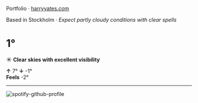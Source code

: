 Portfolio · [harryyates.com](https://harryyates.com)

<!-- WEATHER_START -->
Based in Stockholm · *Expect partly cloudy conditions with clear spells*

# 1°
☀️ **Clear skies with excellent visibility**

**↑** 7° **↓** -1°  
**Feels** -2°

---
<!-- WEATHER_END -->

<p align="left">
  <a>
    <img src="https://spotify-github-profile.kittinanx.com/api/view?uid=bigbello&cover_image=true&theme=natemoo-re&show_offline=true&background_color=121212&interchange=false&bar_color=53b14f&bar_color_cover=false" alt="spotify-github-profile">
  </a>
</p>